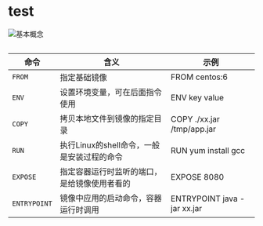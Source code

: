 # test

<img src="https://blogcola1213.oss-cn-wuhan-lr.aliyuncs.com/middleware/docker/01.png" alt="基本概念" style="margin: auto;zoom: normal">

````
````

| 命令           | 含义                         | 示例                          |
|--------------|----------------------------|-----------------------------|
| `FROM`       | 指定基础镜像                     | FROM centos:6               |
| `ENV`        | 设置环境变量，可在后面指令使用            | ENV key value               |
| `COPY`       | 拷贝本地文件到镜像的指定目录             | COPY ./xx.jar /tmp/app.jar  |
| `RUN`        | 执行Linux的shell命令，一般是安装过程的命令 | RUN yum install gcc         |
| `EXPOSE`     | 指定容器运行时监听的端口，是给镜像使用者看的     | EXPOSE 8080                 |
| `ENTRYPOINT` | 镜像中应用的启动命令，容器运行时调用         | ENTRYPOINT java -jar xx.jar |